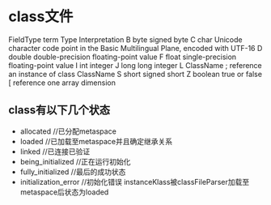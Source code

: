 # class文件

FieldType term	Type	Interpretation
B	byte	signed byte
C	char	Unicode character code point in the Basic Multilingual Plane, encoded with UTF-16
D	double	double-precision floating-point value
F	float	single-precision floating-point value
I	int	integer
J	long	long integer
L ClassName ;	reference	an instance of class ClassName
S	short	signed short
Z	boolean	true or false
[	reference	one array dimension

## class有以下几个状态
* allocated //已分配metaspace
* loaded //已加载至metaspace并且确定继承关系
* linked //已连接已验证
* being_initialized //正在运行初始化
* fully_initialized //最后的成功状态
* initialization_error //初始化错误
instanceKlass被classFileParser加载至metaspace后状态为loaded